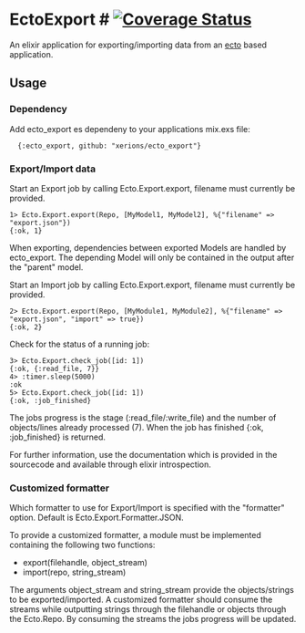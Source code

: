 # EctoExport # [![Coverage Status](https://coveralls.io/repos/xerions/ecto_export/badge.svg?branch=master&service=github)](https://coveralls.io/github/xerions/ecto_export?branch=master)

An elixir application for exporting/importing data from an [ecto][ecto] based application.

## Usage ##

### Dependency ###

Add ecto_export es dependeny to your applications mix.exs file:

```
  {:ecto_export, github: "xerions/ecto_export"}
```

### Export/Import data ###

Start an Export job by calling Ecto.Export.export, filename must currently be provided.
```
1> Ecto.Export.export(Repo, [MyModel1, MyModel2], %{"filename" => "export.json"})
{:ok, 1}
```
When exporting, dependencies between exported Models are handled by ecto_export.
The depending Model will only be contained in the output after the "parent" model.

Start an Import job by calling Ecto.Export.export, filename must currently be provided.
```
2> Ecto.Export.export(Repo, [MyModule1, MyModule2], %{"filename" => "export.json", "import" => true})
{:ok, 2}
```

Check for the status of a running job:
```
3> Ecto.Export.check_job([id: 1])
{:ok, {:read_file, 7}}
4> :timer.sleep(5000)
:ok
5> Ecto.Export.check_job([id: 1])
{:ok, :job_finished}
```
The jobs progress is the stage (:read_file/:write_file) and the number of objects/lines already processed (7).
When the job has finished {:ok, :job_finished} is returned.

For further information, use the documentation which is provided in the sourcecode and available through elixir introspection.

### Customized formatter ###

Which formatter to use for Export/Import is specified with the "formatter" option.
Default is Ecto.Export.Formatter.JSON.

To provide a customized formatter, a module must be implemented containing the following two functions:

* export(filehandle, object_stream)
* import(repo, string_stream)

The arguments object_stream and string_stream provide the objects/strings to be exported/imported.
A customized formatter should consume the streams while outputting strings through the filehandle or objects through the Ecto.Repo.
By consuming the streams the jobs progress will be updated.

[ecto]: https://github.com/elixir-lang/ecto
